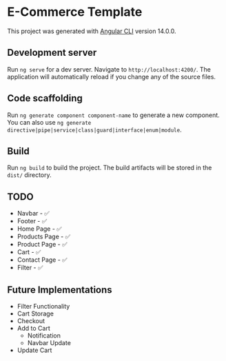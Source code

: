 # E-Commerce Template

This project was generated with [Angular CLI](https://github.com/angular/angular-cli) version 14.0.0.

## Development server

Run `ng serve` for a dev server. Navigate to `http://localhost:4200/`. The application will automatically reload if you change any of the source files.

## Code scaffolding

Run `ng generate component component-name` to generate a new component. You can also use `ng generate directive|pipe|service|class|guard|interface|enum|module`.

## Build

Run `ng build` to build the project. The build artifacts will be stored in the `dist/` directory.

## TODO

- Navbar - ✅
- Footer - ✅
- Home Page - ✅
- Products Page - ✅
- Product Page - ✅
- Cart - ✅
- Contact Page - ✅
- Filter - ✅

## Future Implementations

- Filter Functionality
- Cart Storage
- Checkout
- Add to Cart
    - Notification
    - Navbar Update
- Update Cart